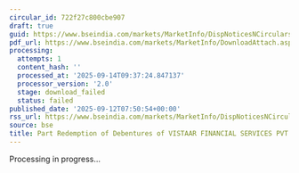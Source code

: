 ```yaml
---
circular_id: 722f27c800cbe907
draft: true
guid: https://www.bseindia.com/markets/MarketInfo/DispNoticesNCirculars.aspx?Noticeid={32120083-B051-4037-995B-4AFAA24CAA36}&noticeno=20250912-30&dt=09/12/2025&icount=30&totcount=103&flag=0
pdf_url: https://www.bseindia.com/markets/MarketInfo/DownloadAttach.aspx?id=20250912-30&attachedId=
processing:
  attempts: 1
  content_hash: ''
  processed_at: '2025-09-14T09:37:24.847137'
  processor_version: '2.0'
  stage: download_failed
  status: failed
published_date: '2025-09-12T07:50:54+00:00'
rss_url: https://www.bseindia.com/markets/MarketInfo/DispNoticesNCirculars.aspx?Noticeid={32120083-B051-4037-995B-4AFAA24CAA36}&noticeno=20250912-30&dt=09/12/2025&icount=30&totcount=103&flag=0
source: bse
title: Part Redemption of Debentures of VISTAAR FINANCIAL SERVICES PVT LTD
---
```


Processing in progress...